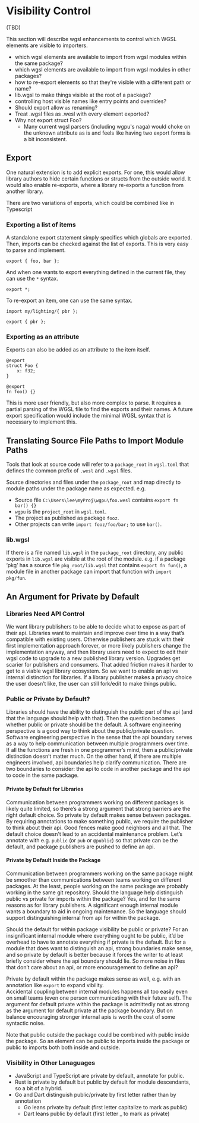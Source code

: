 # Visibility Control

(TBD)

This section will describe wgsl enhancements to control which WGSL elements are visible to importers.

* which wgsl elements are available to import from wgsl modules within the same package?
* which wgsl elements are available to import from wgsl modules in other packages?
* how to re-export elements so that they're visible with a different path or name?
* lib.wgsl to make things visible at the root of a package?
* controlling host visible names like entry points and overrides?
* Should export allow `as` renaming?
* Treat .wgsl files as .wesl with every element exported?
* Why not export struct Foo?
  * Many current wgsl parsers (including wgpu's naga) would
    choke on the unknown attribute as is and feels like having
    two export forms is a bit inconsistent.

## Export

One natural extension is to add explicit exports.
For one, this would allow library authors to hide certain functions or structs from the outside world.
It would also enable re-exports, where a library re-exports a function from another library.

There are two variations of exports, which could be combined like in Typescript

### Exporting a list of items

A standalone export statement simply specifies which globals are exported.
Then, imports can be checked against the list of exports. This is very easy to parse and implement.

```
export { foo, bar };
```

And when one wants to export everything defined in the current file, they can use the `*` syntax.

```
export *;
```

To re-export an item, one can use the same syntax.

```
import my/lighting/{ pbr };

export { pbr };
```

### Exporting as an attribute

Exports can also be added as an attribute to the item itself.

```
@export
struct Foo {
    x: f32;
}

@export
fn foo() {}
```

This is more user friendly, but also more complex to parse. It requires a partial parsing of the WGSL file to find the exports and their names.
A future export specification would include the minimal WGSL syntax that is necessary to implement this.

## Translating Source File Paths to Import Module Paths

Tools that look at source code will refer to a `package_root` in `wgsl.toml` that defines
the common prefix of `.wesl` and `.wgsl` files.

Source directories and files under the `package_root` and map directly to module paths
under the package name as expected.
e.g.

* Source file `C:\Users\lee\myProj\wgpu\foo.wesl` contains `export fn bar() {}`
* `wgpu` is the `project_root` in `wgsl.toml`.
* The project as published as package `fooz`.
* Other projects can write `import fooz/foo/bar;` to use `bar()`.

### lib.wgsl

If there is a file named `lib.wgsl` in the `package_root` directory,
any public exports in `lib.wgsl` are visible at the root of the module.
e.g. if a package ‘pkg’ has a source file `pkg_root/lib.wgsl`
that contains `export fn fun()`,
a module file in another package can import that function with `import pkg/fun`.

## An Argument for Private by Default

### Libraries Need API Control

We want library publishers to be able to decide what to expose as
part of their api. Libraries want to maintain and improve over time in a way
that’s compatible with existing users. Otherwise publishers are stuck with their
first implementation approach forever, or more likely publishers change the
implementation anyway, and then library users need to expect to edit their wgsl
code to upgrade to a new published library version. Upgrades get scarier for
publishers and consumers. That added friction makes it harder to get to a viable
wgsl library ecosystem. So we want to enable an api vs internal
distinction for libraries.
If a library publisher makes a privacy choice the user doesn’t like, the user
can still fork/edit to make things public.

### Public or Private by Default?

Libraries should have the ability to distinguish the public part
of the api (and that the language should help with that). Then the question
becomes whether public or private should be the default. A software engineering
perspective is a good way to think about the public/private question.
Software engineering perspective in the sense that the api boundary serves as a way to help
communication between multiple programmers over time. If all the functions are
fresh in one programmer’s mind, then a public/private distinction doesn’t matter
much. On the other hand, if there are multiple engineers involved, api
boundaries help clarify communication. There are two boundaries to consider: the
api to code in another package and the api to code in the same package.

#### Private by Default for Libraries

Communication between programmers working on different packages is likely quite
limited, so there’s a strong argument that strong barriers are the right
default choice. So private by default makes sense between packages. By requiring
annotations to make something public, we require the publisher to think about
their api. Good fences make good neighbors and all that.
The default choice doesn't lead to an accidental maintenance problem.
Let’s annotate with
e.g. `public` (or `pub` or `@public`) so that private can be the default, and package
publishers are pushed to define an api.

#### Private by Default Inside the Package

Communication between programmers working on the same package might be smoother
than communications between teams working on different packages. At the least,
people working on the same package are probably working in the same git
repository. Should the language help distinguish public vs private for imports
within the package? Yes, and for the same reasons as for library publishers. A
significant enough internal module wants a boundary to aid in ongoing
maintenance. So the language should support distinguishing internal from
api for within the package.

Should the default for within package visibility be public or private? For an
insignificant internal module where everything ought to be public, it’d be
overhead to have to annotate everything if private is the default. But for a
module that does want to distinguish an api, strong boundaries make sense, and
so private by default is better because it forces the writer to at least briefly
consider where the api boundary should lie. So more noise in files that don’t
care about an api, or more encouragement to define an api?

Private by default within the package makes sense as well, e.g. with an annotation
like `export` to expand vibility.  
Accidental coupling between internal modules happens all too easily even on
small teams (even one person communicating with their future self). The argument
for default private within the package is admittedly not as strong as the argument
for default private at the package boundary. But on balance
encouraging stronger internal apis is worth the cost of some syntactic noise.

Note that public outside the package could be combined with public inside the package.
So an element can be public to imports inside the package or public to imports both
both inside and outside.

### Visibility in Other Lanaguages

* JavaScript and TypeScript are private by default, annotate for public.
* Rust is private by default
but public by default for module descendants, so a bit of a hybrid.
* Go and Dart distinguish public/private by first letter rather than by annotation
  * Go leans private by default (first letter capitalize to mark as public)
  * Dart leans public by default (first letter _ to mark as private)